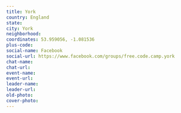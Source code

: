 ```yaml
---
title: York
country: England
state: 
city: York
neighborhood: 
coordinates: 53.959056, -1.081536
plus-code:
social-name: Facebook
social-url: https://www.facebook.com/groups/free.code.camp.york
chat-name:
chat-url:
event-name:
event-url:
leader-name:
leader-url:
old-photo: 
cover-photo:
---
```

